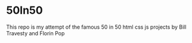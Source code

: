# 50In50
This repo is my attempt of the famous 50 in 50 html css js projects by Bill Travesty and Florin Pop
